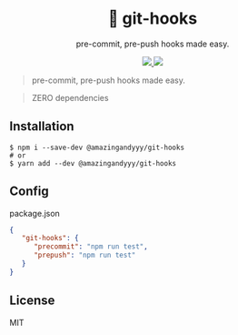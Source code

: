 <h1 align="center">
🏃 git-hooks
</h1>
<p align="center">
pre-commit, pre-push hooks made easy.
</p>

<p align="center">
   <a href="https://github.com/amazingandyyy/git-hooks/blob/master/LICENSE">
      <img src="https://img.shields.io/badge/License-MIT-green.svg" />
   </a>
   <a href="https://circleci.com/gh/amazingandyyy/git-hooks">
      <img src="https://circleci.com/gh/amazingandyyy/git-hooks.svg?style=svg" />
   </a>
</p>

> pre-commit, pre-push hooks made easy.

> ZERO dependencies

## Installation

```shell
$ npm i --save-dev @amazingandyyy/git-hooks
# or
$ yarn add --dev @amazingandyyy/git-hooks
```

## Config

package.json

```json
{
   "git-hooks": {
      "precommit": "npm run test",
      "prepush": "npm run test"
   }
}
```

## License

MIT
